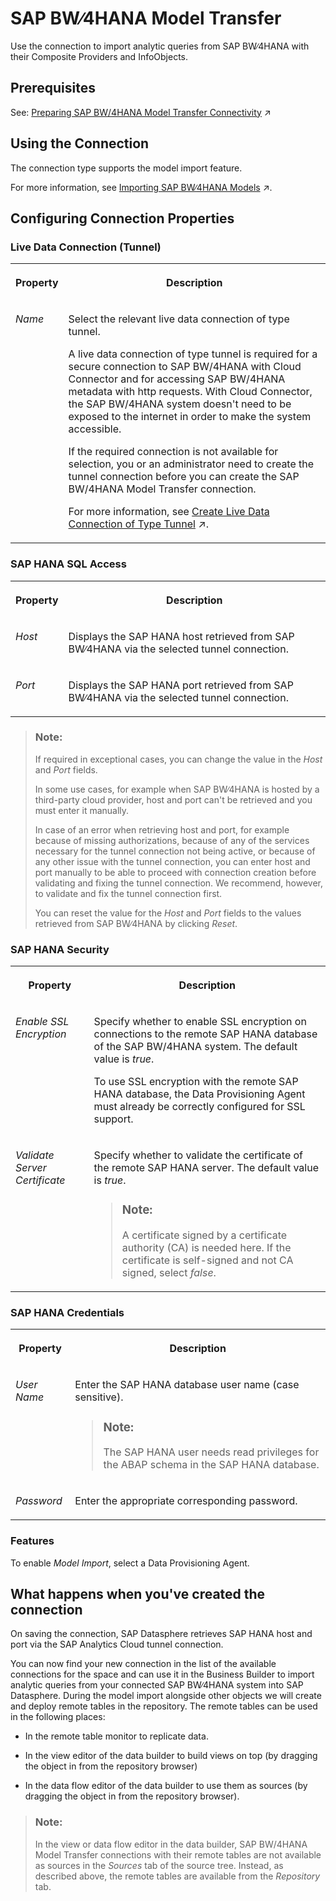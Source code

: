 <!-- loio1caba954bc604e00bf8e82e383a46368 -->

# SAP BW∕4HANA Model Transfer

Use the connection to import analytic queries from SAP BW∕4HANA with their Composite Providers and InfoObjects.



<a name="loio1caba954bc604e00bf8e82e383a46368__section_j1b_byq_spb"/>

## Prerequisites

See: [Preparing SAP BW/4HANA Model Transfer Connectivity](https://help.sap.com/viewer/935116dd7c324355803d4b85809cec97/internal/en-US/962de2f99d234967b8b10541599f00c6.html "Accessing SAP BW/4HANA meta data and importing models into SAP Datasphere with a SAP BW/4HANA Model Transfer connection requires two protocols (or endpoints): Http and SAP HANA Smart Data Integration based on the SAP HANA adapter.") :arrow_upper_right:



## Using the Connection

The connection type supports the model import feature.

For more information, see [Importing SAP BW∕4HANA Models](https://help.sap.com/viewer/24f836070a704022a40c15442163e5cf/internal/en-US/a3d4a2f91bea4810ba8839ff73577dac.html "You can import existing analytic queries from SAP BW∕4HANA into SAP Datasphere in order to build new models on top of them or enhance them.") :arrow_upper_right:.



<a name="loio1caba954bc604e00bf8e82e383a46368__section_nrb_hcc_x4b"/>

## Configuring Connection Properties



### Live Data Connection \(Tunnel\)


<table>
<tr>
<th valign="top">

Property



</th>
<th valign="top">

Description



</th>
</tr>
<tr>
<td valign="top">

*Name*



</td>
<td valign="top">

Select the relevant live data connection of type tunnel. 

A live data connection of type tunnel is required for a secure connection to SAP BW/4HANA with Cloud Connector and for accessing SAP BW/4HANA metadata with http requests. With Cloud Connector, the SAP BW/4HANA system doesn't need to be exposed to the internet in order to make the system accessible.

If the required connection is not available for selection, you or an administrator need to create the tunnel connection before you can create the SAP BW/4HANA Model Transfer connection.

For more information, see [Create Live Data Connection of Type Tunnel](https://help.sap.com/viewer/935116dd7c324355803d4b85809cec97/internal/en-US/5d02f1103dd742aab5c0fc930debe51b.html "To securely connect and make http requests to SAP BW∕4HANA, you need to connect via Cloud Connector. This requires that you create a live data connection of type tunnel to the SAP BW∕4HANA system.") :arrow_upper_right:.



</td>
</tr>
</table>



### SAP HANA SQL Access


<table>
<tr>
<th valign="top">

Property



</th>
<th valign="top">

Description



</th>
</tr>
<tr>
<td valign="top">

*Host*



</td>
<td valign="top">

Displays the SAP HANA host retrieved from SAP BW∕4HANA via the selected tunnel connection.



</td>
</tr>
<tr>
<td valign="top">

*Port*



</td>
<td valign="top">

Displays the SAP HANA port retrieved from SAP BW∕4HANA via the selected tunnel connection.



</td>
</tr>
</table>

> ### Note:  
> If required in exceptional cases, you can change the value in the *Host* and *Port* fields.
> 
> In some use cases, for example when SAP BW∕4HANA is hosted by a third-party cloud provider, host and port can't be retrieved and you must enter it manually.
> 
> In case of an error when retrieving host and port, for example because of missing authorizations, because of any of the services necessary for the tunnel connection not being active, or because of any other issue with the tunnel connection, you can enter host and port manually to be able to proceed with connection creation before validating and fixing the tunnel connection. We recommend, however, to validate and fix the tunnel connection first.
> 
> You can reset the value for the *Host* and *Port* fields to the values retrieved from SAP BW∕4HANA by clicking *Reset*.



### SAP HANA Security


<table>
<tr>
<th valign="top">

Property



</th>
<th valign="top">

Description



</th>
</tr>
<tr>
<td valign="top">

*Enable SSL Encryption* 



</td>
<td valign="top">

Specify whether to enable SSL encryption on connections to the remote SAP HANA database of the SAP BW/4HANA system. The default value is *true*. 

To use SSL encryption with the remote SAP HANA database, the Data Provisioning Agent must already be correctly configured for SSL support.



</td>
</tr>
<tr>
<td valign="top">

*Validate Server Certificate*



</td>
<td valign="top">

Specify whether to validate the certificate of the remote SAP HANA server. The default value is *true*.

> ### Note:  
> A certificate signed by a certificate authority \(CA\) is needed here. If the certificate is self-signed and not CA signed, select *false*.



</td>
</tr>
</table>



### SAP HANA Credentials


<table>
<tr>
<th valign="top">

Property



</th>
<th valign="top">

Description



</th>
</tr>
<tr>
<td valign="top">

*User Name*



</td>
<td valign="top">

Enter the SAP HANA database user name \(case sensitive\).

> ### Note:  
> The SAP HANA user needs read privileges for the ABAP schema in the SAP HANA database.



</td>
</tr>
<tr>
<td valign="top">

*Password*



</td>
<td valign="top">

Enter the appropriate corresponding password.



</td>
</tr>
</table>



### Features

To enable *Model Import*, select a Data Provisioning Agent.



<a name="loio1caba954bc604e00bf8e82e383a46368__section_qpx_zk3_2nb"/>

## What happens when you've created the connection

On saving the connection, SAP Datasphere retrieves SAP HANA host and port via the SAP Analytics Cloud tunnel connection.

You can now find your new connection in the list of the available connections for the space and can use it in the Business Builder to import analytic queries from your connected SAP BW∕4HANA system into SAP Datasphere. During the model import alongside other objects we will create and deploy remote tables in the repository. The remote tables can be used in the following places:

-   In the remote table monitor to replicate data.

-   In the view editor of the data builder to build views on top \(by dragging the object in from the repository browser\)

-   In the data flow editor of the data builder to use them as sources \(by dragging the object in from the repository browser\).


> ### Note:  
> In the view or data flow editor in the data builder, SAP BW/4HANA Model Transfer connections with their remote tables are not available as sources in the *Sources* tab of the source tree. Instead, as described above, the remote tables are available from the *Repository* tab.

